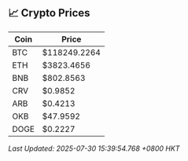 ## 📈 Crypto Prices

| Coin | Price |
| ---- | ----- |
| BTC | $118249.2264 |
| ETH | $3823.4656 |
| BNB | $802.8563 |
| CRV | $0.9852 |
| ARB | $0.4213 |
| OKB | $47.9592 |
| DOGE | $0.2227 |

_Last Updated: 2025-07-30 15:39:54.768 +0800 HKT_